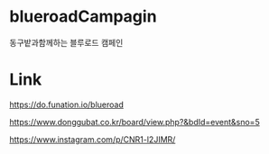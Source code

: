 # blueroadCampagin
동구밭과함께하는 블루로드 캠페인

# Link
https://do.funation.io/blueroad

https://www.donggubat.co.kr/board/view.php?&bdId=event&sno=5

https://www.instagram.com/p/CNR1-l2JIMR/
